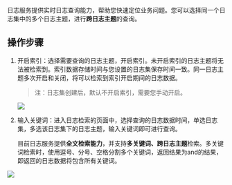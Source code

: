 日志服务提供实时日志查询能力，帮助您快速定位业务问题。您可以选择同一个日志集中的多个日志主题，进行**跨日志主题**的查询。

## 操作步骤

1. 开启索引：选择需要查询的日志主题，开启索引。未开启索引的日志主题将无法被检索到。索引数据存储时间与您设置的日志集保存时间一致。同一日志主题多次开启和关闭，将可以检索到索引开启期间的日志数据。

   > 注：日志集创建后，默认不开启索引，需要您手动开启。

   ![](http://imgcache.tce.fsphere.cn/static/mc.qcloudimg.com/static/img/a2919cbb8a1dc385b587af60c81c44c7/image.png)

2. 输入关键词：进入日志检索的页面中，选择查询的日志数据时间，单选日志集，多选该日志集下的日志主题，输入关键词即可进行查询。

   目前日志服务提供**全文检索能力**，并支持**多关键词、跨日志主题**检索。多关键词检索时，使用逗号、分号、空格分割多个关键词，返回结果为and的结果，即返回的日志数据将包含所有关键词。

![](http://imgcache.tce.fsphere.cn/static/mc.qcloudimg.com/static/img/435ab38a97b7ea08bfd478d38129c788/image.png)